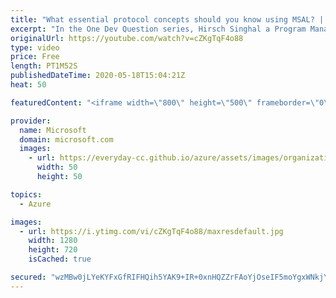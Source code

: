 ```yaml
---
title: "What essential protocol concepts should you know using MSAL? | One Dev Question: Hirsch Singhal"
excerpt: "In the One Dev Question series, Hirsch Singhal a Program Manager working on the Microsoft identity platform, explains which protocol concepts you should know using the Microsoft Authentication Library (MSAL).    For more information, visit: https://docs.microsoft.com/azure/active-directory/develop/authentication-scenarios?WT.mc_id=onedevquestion-c9-AzureIdent"
originalUrl: https://youtube.com/watch?v=cZKgTqF4o88
type: video
price: Free
length: PT1M52S
publishedDateTime: 2020-05-18T15:04:21Z
heat: 50

featuredContent: "<iframe width=\"800\" height=\"500\" frameborder=\"0\" src=\"https://www.youtube.com/embed/cZKgTqF4o88\" allow=\"accelerometer; autoplay; encrypted-media; gyroscope; picture-in-picture\" allowfullscreen></iframe>"

provider:
  name: Microsoft
  domain: microsoft.com
  images:
    - url: https://everyday-cc.github.io/azure/assets/images/organizations/microsoft.com-50x50.jpg
      width: 50
      height: 50

topics:
  - Azure

images:
  - url: https://i.ytimg.com/vi/cZKgTqF4o88/maxresdefault.jpg
    width: 1280
    height: 720
    isCached: true

secured: "wzMBw0jLYeKYFxGfRIFHQih5YAK9+IR+0xnHQZZrFAoYjOseIF5moYgxWNkjYlr+SFfKpZhslkFDydXnS3lNhyCzruJH++FCYwUbMRiBNKJU9pIo38pwiGTw9ypFgXclLV7qzHU2PMpxenj8cLjbj1q2tlxPtczGY+9W8exGVHOWyzgT/JqFcfw5y5LzA/n6e1aTBMyR+4OlKkrzwT9huI7Wvk3hA7CUhQBmBYJJcmjCQXnrnsM7eLAnvxqaE2/5tiFSRcAaqXG2sx8vA23FKoDHreKsSQNUEgpqVj/nXZUwcc61lF/V9eQ4QCaEMElIJI2fXpHwBHY+yqRAjgt4EfKG0OuIeDGsFojOPjC05Km6j/waiuEvIye/Oy1TAwAunyZXXtavzFtUMpdkD+5xXz8mdr9laEEY01LLx4ZhtfA=;D/2WBASRNUYUdNc4Tisn3Q=="
---
```


